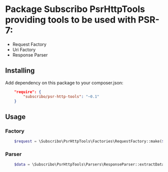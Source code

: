 # Package Subscribo PsrHttpTools providing tools to be used with PSR-7:
- Request Factory
- Uri Factory
- Response Parser

## Installing

Add dependency on this package to your composer.json:
```json
    "require": {
        "subscribo/psr-http-tools": "~0.1"
    }
```

## Usage

### Factory

```php
    $request = \Subscribo\PsrHttpTools\Factories\RequestFactory::make($uri, $data);
```

### Parser

```php
    $data = \Subscribo\PsrHttpTools\Parsers\ResponseParser::extractDataFromResponse($response);
```
